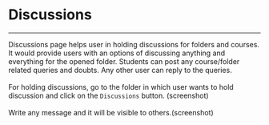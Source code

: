 # Discussions


---

Discussions page helps user in holding discussions for folders and courses. It would provide users with an options of discussing anything and everything for the opened folder. Students can post any course/folder related queries and doubts. Any other user can reply to the queries.
<br/>
<br/>
For holding discussions, go to the folder in which user wants to hold discussion and click on the `Discussions` button.
(screenshot)
<br/>
<br/>
Write any message and it will be visible to others.(screenshot)
